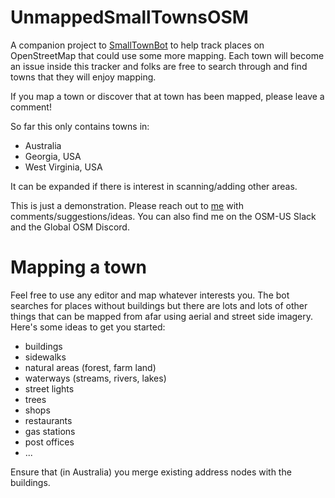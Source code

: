 # UnmappedSmallTownsOSM
A companion project to [SmallTownBot](https://en.osm.town/@SmallTownUSA) to help track places on OpenStreetMap that could use some more mapping. Each town will become an issue inside this tracker and folks are free to search through and find towns that they will enjoy mapping.

If you map a town or discover that at town has been mapped, please leave a comment!

So far this only contains towns in:

* Australia
* Georgia, USA
* West Virginia, USA

It can be expanded if there is interest in scanning/adding other areas.

This is just a demonstration. Please reach out to [me](https://en.osm.town/@watmildon) with comments/suggestions/ideas. You can also find me on the OSM-US Slack and the Global OSM Discord.

# Mapping a town
Feel free to use any editor and map whatever interests you. The bot searches for places without buildings but there are lots and lots of other things that can be mapped from afar using aerial and street side imagery. Here's some ideas to get you started:

* buildings
* sidewalks
* natural areas (forest, farm land)
* waterways (streams, rivers, lakes)
* street lights
* trees
* shops
* restaurants
* gas stations
* post offices
* ...

Ensure that (in Australia) you merge existing address nodes with the buildings.
